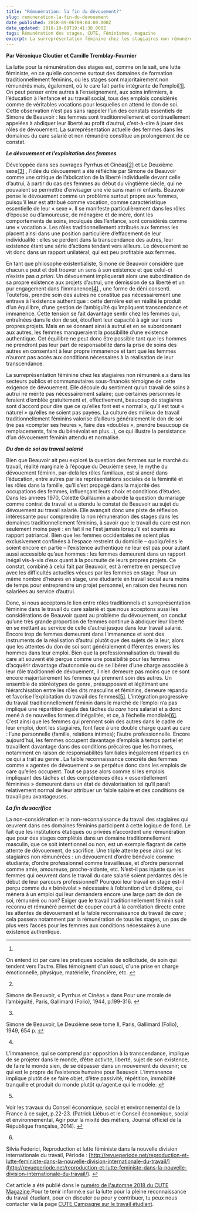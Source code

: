 ```yaml
---
title: "Rémunération: la fin du dévouement?"
slug: remuneration-la-fin-du-devouement
date_published: 2018-09-06T09:04:00.000Z
date_updated: 2018-10-09T19:41:38.000Z
tags: Rémunération des stages, CUTE, Féminismes, magazine
excerpt: La surreprésentation féminine chez les stagiaires non rémunéré.e.s dans les secteurs publics et communautaires sous-financés témoigne de cette exigence de dévouement. Elle découle du sentiment qu’un travail de soins à autrui ne mérite pas nécessairement salaire...
---
```


**Par Véronique Cloutier et Camille Tremblay-Fournier**

La lutte pour la rémunération des stages est, comme on le sait, une lutte féministe, en ce qu’elle concerne surtout des domaines de formation traditionnellement féminins, où les stages sont majoritairement non rémunérés mais, également, où le care fait partie intégrante de l’emploi[[1]](#fn1). On peut penser entre autres à l’enseignement, aux soins infirmiers, à l’éducation à l’enfance et au travail social, tous des emplois considérés comme de véritables vocations pour lesquelles on attend le don de soi. Cette observation n’est pas sans rappeler l’un des constats essentiels de Simone de Beauvoir  : les femmes sont traditionnellement et continuellement appelées à abdiquer leur liberté au profit d’autrui, c’est-à-dire à jouer des rôles de dévouement. La surreprésentation actuelle des femmes dans les domaines du care salarié et non rémunéré constitue un prolongement de ce constat.

***Le dévouement et l’exploitation des femmes***

Développée dans ses ouvrages Pyrrhus et Cinéas[[2]](#fn2) et Le Deuxième sexe[[3]](#fn3) , l’idée du dévouement a été réfléchie par Simone de Beauvoir comme une critique de l’abdication de la liberté individuelle devant celle d’autrui, à partir du cas des femmes au début du vingtième siècle, qui ne pouvaient se permettre d’envisager une vie sans mari ni enfants. Beauvoir pense le dévouement comme un problème surtout propre aux femmes, puisqu’il leur est attribué comme vocation, comme caractéristique essentielle de leur « sexe ». Il se manifeste particulièrement dans les rôles d’épouse ou d’amoureuse, de ménagère et de mère, dont les comportements de soins, inculqués dès l’enfance, sont considérés comme une           « vocation ». Les rôles traditionnellement attribués aux femmes les placent ainsi dans une position particulière d’effacement de leur individualité : elles se perdent dans la transcendance des autres, leur existence étant une série d’actions tendant vers ailleurs. Le dévouement se vit donc dans un rapport unilatéral, qui est peu profitable aux femmes.

En tant que philosophe existentialiste, Simone de Beauvoir considère que chacun.e peut et doit trouver un sens à son existence et que celui-ci n’existe pas *a priori*. Un dévouement impliquerait alors une subordination de sa propre existence aux projets d’autrui, une démission de sa liberté et un pur engagement dans l’immanence[[4]](#fn4) , une forme de déni consenti. Toutefois, prendre soin des autres ne constitue pas nécessairement une entrave à l’existence authentique : cette dernière est en réalité le produit d’un équilibre, d’une gestion de l’ambiguïté qu’impliquent transcendance et immanence. Cette tension se fait davantage sentir chez les femmes qui, entraînées dans le don de soi, étouffent leur capacité à agir sur leurs propres projets. Mais en se donnant ainsi à autrui et en se subordonnant aux autres, les femmes manqueraient la possibilité d’une existence authentique. Cet équilibre ne peut donc être possible tant que les hommes ne prendront pas leur part de responsabilité dans la prise de soins des autres en consentant à leur propre immanence et tant que les femmes n’auront pas accès aux conditions nécessaires à la réalisation de leur transcendance.

La surreprésentation féminine chez les stagiaires non rémunéré.e.s dans les secteurs publics et communautaires sous-financés témoigne de cette exigence de dévouement. Elle découle du sentiment qu’un travail de soins à autrui ne mérite pas nécessairement salaire; que certaines personnes le feraient d’emblée gratuitement et, effectivement, beaucoup de stagiaires sont d’accord pour dire que ce qu’elles font est  « normal », qu’il est tout « naturel » qu’elles ne soient pas payées. La culture des milieux de travail traditionnellement féminins valorise d’ailleurs généralement le don de soi (ne pas «compter ses heures », faire des «doubles », prendre beaucoup de remplacements, faire du bénévolat en plus…), ce qui illustre la persistance d’un dévouement féminin attendu et normalisé.

***Du don de soi au travail salarié***

Bien que Beauvoir ait peu exploré la question des femmes sur le marché du travail, réalité marginale à l’époque du Deuxième sexe, le mythe du dévouement féminin, par-delà les rôles familiaux, est si ancré dans l’éducation, entre autres par les représentations sociales de la féminité et les rôles dans la famille, qu’il s’est propagé dans la majorité des occupations des femmes, influençant leurs choix et conditions d’études. Dans les années 1970, Colette Guillaumin a abordé la question du mariage comme contrat de travail et a étendu le constat de Beauvoir au sujet du dévouement au travail salarié. Elle avançait donc une piste de réflexion intéressante pour comprendre la non rémunération des stages dans les domaines traditionnellement féminins, à savoir que le travail du care est non seulement moins payé : en fait il ne l'est jamais lorsqu'il est soumis au rapport patriarcal. Bien que les femmes occidentales ne soient plus exclusivement confinées à l’espace restreint du domicile – quoiqu’elles le soient encore en partie – l’existence authentique ne leur est pas pour autant aussi accessible qu’aux hommes : les femmes demeurent dans un rapport inégal vis-à-vis d’eux quant à la poursuite de leurs propres projets. Ce constat, combiné à celui fait par Beauvoir, est à remettre en perspective avec les difficultés actuelles vécues par les femmes en stage. Pour un même nombre d’heures en stage, une étudiante en travail social aura moins de temps pour entreprendre un projet personnel, en raison des heures non salariées au service d’autrui.

Donc, si nous acceptons le lien entre rôles traditionnels et surreprésentation féminine dans le travail du care salarié et que nous acceptons aussi les considérations de Beauvoir quant au problème du dévouement, on conclut qu’une très grande proportion de femmes continue à abdiquer leur liberté en se mettant au service de celle d’autrui jusque dans leur travail salarié. Encore trop de femmes demeurent dans l’immanence et sont des instruments de la réalisation d’autrui plutôt que des sujets de la leur, alors que les attentes du don de soi sont généralement différentes envers les hommes dans leur emploi. Bien que la professionnalisation du travail du care ait souvent été perçue comme une possibilité pour les femmes d’acquérir davantage d’autonomie ou de se libérer d’une charge associée à leur rôle traditionnel de dévouement, il n’en demeure pas moins que ce sont encore majoritairement les femmes qui prennent soin des autres. Un ensemble de stéréotypes de genre, présupposant et légitimant une hiérarchisation entre les rôles dits masculins et féminins, demeure répandu et favorise l’exploitation du travail des femmes[[5]](#fn5). L’intégration progressive du travail traditionnellement féminin dans le marché de l’emploi n’a pas impliqué une répartition égale des tâches du *care* hors salariat et a donc mené à de nouvelles formes d’inégalités, et ce, à l’échelle mondiale[[6]](#fn6). C’est ainsi que les femmes qui prennent soin des autres dans le cadre de leur emploi, dont les stagiaires, font face à une double charge quant au care : l’une personnelle (famille, relations intimes); l’autre professionnelle. Encore aujourd’hui, les femmes occupent davantage d’emplois à temps partiel et travaillent davantage dans des conditions précaires que les hommes, notamment en raison de responsabilités familiales inégalement réparties en ce qui a trait au genre . La faible reconnaissance concrète des femmes comme « agentes de dévouement » se perpétue donc dans les emplois de care qu’elles occupent. Tout se passe alors comme si les emplois impliquant des tâches et des compétences dites               « essentiellement féminines » demeurent dans un état de dévalorisation tel qu’il paraît relativement normal de leur attribuer un faible salaire et des conditions de travail peu avantageuses.

***La fin du sacrifice***

La non-considération et la non-reconnaissance du travail des stagiaires qui œuvrent dans ces domaines féminins participent à cette logique de fond. Le fait que les institutions étatiques ou privées n’accordent une rémunération que pour des stages complétés dans un domaine traditionnellement masculin, que ce soit intentionnel ou non, est un exemple flagrant de cette attente de dévouement, de sacrifice. Une triple attente pèse ainsi sur les stagiaires non rémunérées : un dévouement d’ordre bénévole comme étudiante, d’ordre professionnel comme travailleuse, et d’ordre personnel comme amie, amoureuse, proche-aidante, etc. N’est-il pas injuste que les femmes qui oeuvrent dans le travail du care salarié soient perdantes dès le début de leur parcours professionnel? Pourquoi leur travail en stage est-il perçu comme du         « bénévolat » nécessaire à l’obtention d’un diplôme, qui mènera à un emploi qui leur demandera encore une large part de don de soi, rémunéré ou non? Exiger que le travail traditionnellement féminin soit reconnu et rémunéré permet de couper court à la corrélation directe entre les attentes de dévouement et la faible reconnaissance du travail de *care* ; cela passera notamment par la rémunération de tous les stages, un pas de plus vers l’accès pour les femmes aux conditions nécessaires à une existence authentique.

---

1. 
On entend ici par care les pratiques sociales de sollicitude, de  soin qui  tendent vers l'autre. Elles témoignent d'un souci, d'une prise en charge émotionnelle, physique, matérielle, financière, etc. [↩︎](#fnref1)

2. 
Simone de Beauvoir, « Pyrrhus et Cinéas » dans Pour une morale de l’ambiguïté, Paris, Gallimard (Folio), 1944, p.199-316. [↩︎](#fnref2)

3. 
Simone de Beauvoir, Le Deuxième sexe tome II, Paris, Gallimard (Folio), 1949, 654 p. [↩︎](#fnref3)

4. 
L’immanence, qui se comprend par opposition à la transcendance, implique de se projeter dans le monde, d’être activité, liberté, sujet de son existence, de faire le monde sien, de se dépasser dans un mouvement du devenir; ce qui est le propre de l’existence humaine pour Beauvoir. L’immanence implique plutôt de se faire objet, d’être passivité, répétition, immobilité tranquille et produit du monde plutôt qu’agent.e qui le modèle. [↩︎](#fnref4)

5. 
Voir les travaux du Conseil économique, social et environnemental de la France à ce sujet, p.22-23. (Patrick Liébus et le Conseil économique, social et environnemental, Agir pour la mixité des métiers, Journal officiel de la République française, 2014). [↩︎](#fnref5)

6. 
Silvia Federici, Reproduction et lutte féministe dans la nouvelle division internationale du travail, Période : [http://revueperiode.net/reproduction-et-lutte-feministe-dans-la-nouvelle-division-internationale-du-travail/](http://revueperiode.net/reproduction-et-lutte-feministe-dans-la-nouvelle-division-internationale-du-travail/). [↩︎](#fnref6)

 Cet article a été publié dans le [numéro de l'automne 2018 du CUTE Magazine](https://issuu.com/cute-mv/docs/2018_08_cutemagazine_fr).Pour te tenir informé.e sur la lutte pour la pleine reconnaissance du travail étudiant, pour en discuter ou pour y contribuer, tu peux nous contacter via la page [CUTE Campagne sur le travail étudiant](https://www.facebook.com/campagnetravailetudiant/).
